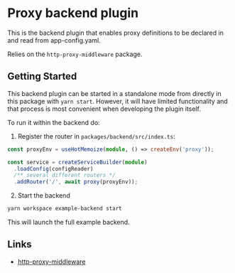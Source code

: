 # Proxy backend plugin

This is the backend plugin that enables proxy definitions to be declared in and read from app-config.yaml.

Relies on the `http-proxy-middleware` package.

## Getting Started

This backend plugin can be started in a standalone mode from directly in this package
with `yarn start`. However, it will have limited functionality and that process is
most convenient when developing the plugin itself.

To run it within the backend do:

1. Register the router in `packages/backend/src/index.ts`:

```ts
const proxyEnv = useHotMemoize(module, () => createEnv('proxy'));

const service = createServiceBuilder(module)
  .loadConfig(configReader)
  /** several different routers */
  .addRouter('/', await proxy(proxyEnv));
```

2. Start the backend

```bash
yarn workspace example-backend start
```

This will launch the full example backend.

## Links

- [http-proxy-middleware](https://www.npmjs.com/package/http-proxy-middleware)
